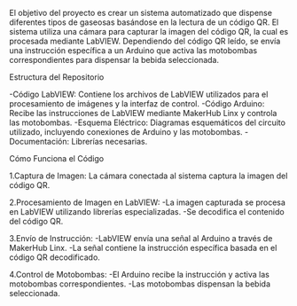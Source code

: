El objetivo del proyecto es crear un sistema automatizado que dispense diferentes tipos de gaseosas basándose en la lectura de un código QR. El sistema utiliza una cámara para capturar 
la imagen del código QR, la cual es procesada mediante LabVIEW. Dependiendo del código QR leído, se envía una instrucción específica a un Arduino que activa las motobombas correspondientes
para dispensar la bebida seleccionada.

Estructura del Repositorio

-Código LabVIEW: Contiene los archivos de LabVIEW utilizados para el procesamiento de imágenes y la interfaz de control.
-Código Arduino: Recibe las instrucciones de LabVIEW mediante MakerHub Linx y controla las motobombas.
-Esquema Eléctrico: Diagramas esquemáticos del circuito utilizado, incluyendo conexiones de Arduino y las motobombas.
-Documentación: Librerías necesarias.

Cómo Funciona el Código

1.Captura de Imagen: La cámara conectada al sistema captura la imagen del código QR.

2.Procesamiento de Imagen en LabVIEW:
 -La imagen capturada se procesa en LabVIEW utilizando librerías especializadas.
 -Se decodifica el contenido del código QR.
 
3.Envío de Instrucción:
 -LabVIEW envía una señal al Arduino a través de MakerHub Linx.
 -La señal contiene la instrucción específica basada en el código QR decodificado.
 
4.Control de Motobombas:
 -El Arduino recibe la instrucción y activa las motobombas correspondientes.
 -Las motobombas dispensan la bebida seleccionada.
